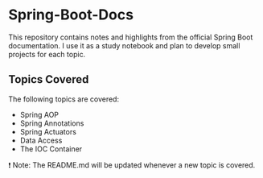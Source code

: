 # Spring-Boot-Docs

This repository contains notes and highlights from the official Spring Boot documentation. I use it as a study notebook and plan to develop small projects for each topic.

## Topics Covered

The following topics are covered:
- Spring AOP
- Spring Annotations
- Spring Actuators
- Data Access
- The IOC Container

❗ Note: The README.md will be updated whenever a new topic is covered.

